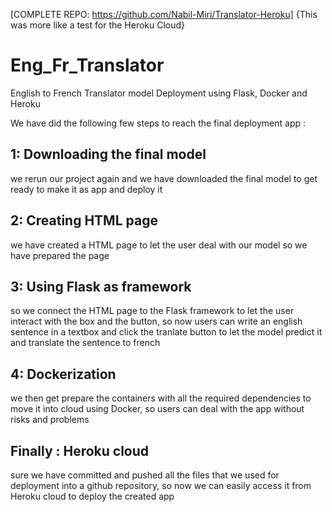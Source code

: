 [COMPLETE REPO: https://github.com/Nabil-Miri/Translator-Heroku]
{This was more like a test for the Heroku Cloud}
# Eng_Fr_Translator
English to French Translator model Deployment using Flask, Docker and Heroku

We have did the following few steps to reach the final deployment app :
## 1: Downloading the final model
we rerun our project again and we have downloaded the final model to get ready to make it as app and deploy it 
## 2: Creating HTML page
we have created a HTML page to let the user deal with our model so we have prepared the page
## 3: Using Flask as framework
so we connect the HTML page to the Flask framework to let the user interact with the box and the button, so now users can write an english sentence in a textbox and click the tranlate button to let the model predict it and translate the sentence to french
## 4: Dockerization
we then get prepare the containers with all the required dependencies to move it into cloud using Docker, so users can deal with the app without risks and problems

## Finally : Heroku cloud
sure we have committed and pushed all the files that we used for deployment into a github repository, so now we can easily access it from Heroku cloud to deploy the created app 
